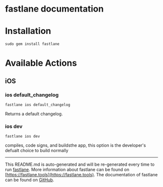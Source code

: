 fastlane documentation
================
# Installation
```
sudo gem install fastlane
```
# Available Actions
## iOS
### ios default_changelog
```
fastlane ios default_changelog
```
Returns a default changelog.
### ios dev
```
fastlane ios dev
```
compiles, code signs, and buildsthe app, this option is the developer's defualt choice to build normally

----

This README.md is auto-generated and will be re-generated every time to run [fastlane](https://fastlane.tools).
More information about fastlane can be found on [https://fastlane.tools](https://fastlane.tools).
The documentation of fastlane can be found on [GitHub](https://github.com/fastlane/fastlane/tree/master/fastlane).